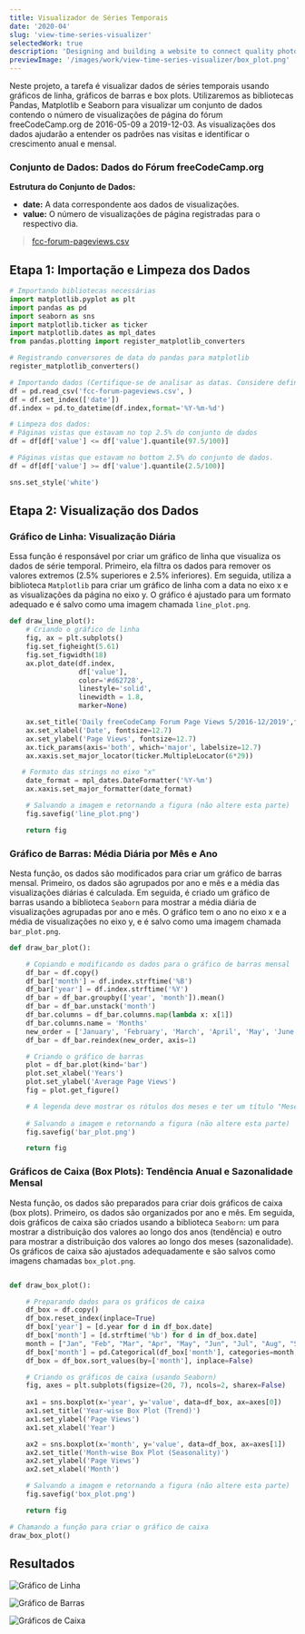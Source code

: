 ```yaml
---
title: Visualizador de Séries Temporais
date: '2020-04'
slug: 'view-time-series-visualizer'
selectedWork: true
description: 'Designing and building a website to connect quality photographers in Lagos, Nigeria'
previewImage: '/images/work/view-time-series-visualizer/box_plot.png'
---
```


Neste projeto, a tarefa é visualizar dados de séries temporais usando gráficos de linha, gráficos de barras e box plots. Utilizaremos as bibliotecas Pandas, Matplotlib e Seaborn para visualizar um conjunto de dados contendo o número de visualizações de página do fórum freeCodeCamp.org de 2016-05-09 a 2019-12-03. As visualizações dos dados ajudarão a entender os padrões nas visitas e identificar o crescimento anual e mensal.

### Conjunto de Dados: Dados do Fórum freeCodeCamp.org

**Estrutura do Conjunto de Dados:**

- **date:** A data correspondente aos dados de visualizações.
- **value:** O número de visualizações de página registradas para o respectivo dia.

> [fcc-forum-pageviews.csv](https://gist.github.com/VinVaz/fe0cbd0db5e1acccdc76e845e99c5672)

## Etapa 1: Importação e Limpeza dos Dados

```python
# Importando bibliotecas necessárias
import matplotlib.pyplot as plt
import pandas as pd
import seaborn as sns
import matplotlib.ticker as ticker
import matplotlib.dates as mpl_dates
from pandas.plotting import register_matplotlib_converters

# Registrando conversores de data do pandas para matplotlib
register_matplotlib_converters()

# Importando dados (Certifique-se de analisar as datas. Considere definir a coluna índice para 'date'.)
df = pd.read_csv('fcc-forum-pageviews.csv', )
df = df.set_index(['date'])
df.index = pd.to_datetime(df.index,format='%Y-%m-%d')

# Limpeza dos dados:
# Páginas vistas que estavam no top 2.5% do conjunto de dados
df = df[df['value'] <= df['value'].quantile(97.5/100)]

# Páginas vistas que estavam no bottom 2.5% do conjunto de dados.
df = df[df['value'] >= df['value'].quantile(2.5/100)]

sns.set_style('white')
```

## Etapa 2: Visualização dos Dados

### Gráfico de Linha: Visualização Diária

Essa função é responsável por criar um gráfico de linha que visualiza os dados de série temporal. Primeiro, ela filtra os dados para remover os valores extremos (2.5% superiores e 2.5% inferiores). Em seguida, utiliza a biblioteca `Matplotlib` para criar um gráfico de linha com a data no eixo x e as visualizações da página no eixo y. O gráfico é ajustado para um formato adequado e é salvo como uma imagem chamada `line_plot.png`.

```python
def draw_line_plot():
    # Criando o gráfico de linha
    fig, ax = plt.subplots()
    fig.set_figheight(5.61)
    fig.set_figwidth(18)
    ax.plot_date(df.index,
                 df['value'],
                 color='#d62728',
                 linestyle='solid',
                 linewidth = 1.8,
                 marker=None)

    ax.set_title('Daily freeCodeCamp Forum Page Views 5/2016-12/2019',fontsize=14.1 )
    ax.set_xlabel('Date', fontsize=12.7)
    ax.set_ylabel('Page Views', fontsize=12.7)
    ax.tick_params(axis='both', which='major', labelsize=12.7)    
    ax.xaxis.set_major_locator(ticker.MultipleLocator(6*29))

   # Formato das strings no eixo "x"
    date_format = mpl_dates.DateFormatter('%Y-%m')
    ax.xaxis.set_major_formatter(date_format)    

    # Salvando a imagem e retornando a figura (não altere esta parte)
    fig.savefig('line_plot.png')

    return fig
```

### Gráfico de Barras: Média Diária por Mês e Ano

Nesta função, os dados são modificados para criar um gráfico de barras mensal. Primeiro, os dados são agrupados por ano e mês e a média das visualizações diárias é calculada. Em seguida, é criado um gráfico de barras usando a biblioteca `Seaborn` para mostrar a média diária de visualizações agrupadas por ano e mês. O gráfico tem o ano no eixo x e a média de visualizações no eixo y, e é salvo como uma imagem chamada `bar_plot.png`.

```python
def draw_bar_plot():

    # Copiando e modificando os dados para o gráfico de barras mensal
    df_bar = df.copy()
    df_bar['month'] = df.index.strftime('%B')
    df_bar['year'] = df.index.strftime('%Y')
    df_bar = df_bar.groupby(['year', 'month']).mean()
    df_bar = df_bar.unstack('month')
    df_bar.columns = df_bar.columns.map(lambda x: x[1])
    df_bar.columns.name = 'Months'
    new_order = ['January', 'February', 'March', 'April', 'May', 'June', 'July', 'August', 'September', 'October', 'November', 'December']
    df_bar = df_bar.reindex(new_order, axis=1)

    # Criando o gráfico de barras
    plot = df_bar.plot(kind='bar')
    plot.set_xlabel('Years')
    plot.set_ylabel('Average Page Views')
    fig = plot.get_figure()

    # A legenda deve mostrar os rótulos dos meses e ter um título "Meses".
   
    # Salvando a imagem e retornando a figura (não altere esta parte)
    fig.savefig('bar_plot.png')

    return fig

```

### Gráficos de Caixa (Box Plots): Tendência Anual e Sazonalidade Mensal

Nesta função, os dados são preparados para criar dois gráficos de caixa (box plots). Primeiro, os dados são organizados por ano e mês. Em seguida, dois gráficos de caixa são criados usando a biblioteca `Seaborn`: um para mostrar a distribuição dos valores ao longo dos anos (tendência) e outro para mostrar a distribuição dos valores ao longo dos meses (sazonalidade). Os gráficos de caixa são ajustados adequadamente e são salvos como imagens chamadas `box_plot.png`.

```python

def draw_box_plot():

    # Preparando dados para os gráficos de caixa
    df_box = df.copy()
    df_box.reset_index(inplace=True)
    df_box['year'] = [d.year for d in df_box.date]
    df_box['month'] = [d.strftime('%b') for d in df_box.date]
    month = ["Jan", "Feb", "Mar", "Apr", "May", "Jun", "Jul", "Aug", "Sep", "Oct", "Nov", "Dec"]
    df_box['month'] = pd.Categorical(df_box['month'], categories=month, ordered=True)
    df_box = df_box.sort_values(by=['month'], inplace=False)

    # Criando os gráficos de caixa (usando Seaborn)
    fig, axes = plt.subplots(figsize=(20, 7), ncols=2, sharex=False)
   
    ax1 = sns.boxplot(x='year', y='value', data=df_box, ax=axes[0])
    ax1.set_title('Year-wise Box Plot (Trend)')
    ax1.set_ylabel('Page Views')
    ax1.set_xlabel('Year')

    ax2 = sns.boxplot(x='month', y='value', data=df_box, ax=axes[1])
    ax2.set_title('Month-wise Box Plot (Seasonality)')
    ax2.set_ylabel('Page Views')
    ax2.set_xlabel('Month')

    # Salvando a imagem e retornando a figura (não altere esta parte)
    fig.savefig('box_plot.png')

    return fig

# Chamando a função para criar o gráfico de caixa
draw_box_plot()

```

## Resultados

![Gráfico de Linha](/images/work/view-time-series-visualizer/line_plot.png)

![Gráfico de Barras](/images/work/view-time-series-visualizer/bar_plot.png)

![Gráficos de Caixa](/images/work/view-time-series-visualizer/box_plot.png)
